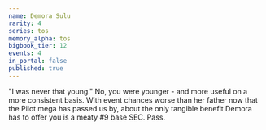 ```yaml
---
name: Demora Sulu
rarity: 4
series: tos
memory_alpha: tos
bigbook_tier: 12
events: 4
in_portal: false
published: true
---
```


"I was never that young." No, you were younger - and more useful on a more consistent basis. With event chances worse than her father now that the Pilot mega has passed us by, about the only tangible benefit Demora has to offer you is a meaty #9 base SEC. Pass.
